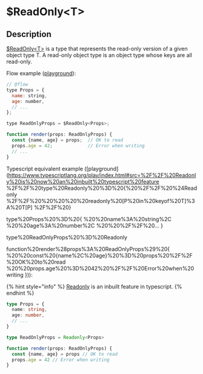 # $ReadOnly&lt;T&gt;

## Description

[$ReadOnly&lt;T&gt;](https://flow.org/en/docs/types/utilities/#toc-readonly) is a type that represents the read-only version of a given object type T. A read-only object type is an object type whose keys are all read-only.

Flow example \([playground](https://flow.org/try/#0PTAEAEDMBsHsHcBQAXAngBwKagAoCdZ0BnUAXlAG9FRQA7AQwFtMAuUI5PAS1oHMAaaqHq9WdAK6MARpjyCaIUADoViAL4BuRCgzYASpnoATAPK1oqfIRLkAJAeNmLAHivEAfFsSRxtAMbIXLC0oHiYtEayABToBMRsDqbmlnFEAJSUQn7BHJQMzPzCompkoLHWGgpgJgDSoMiwoYZGQuXESiLY5AAsAEyVNINDg4oAongEeKDwABbh09yBfEKKKkrqQA)\):

```javascript
// @flow
type Props = {
  name: string,
  age: number,
  // ...
};

type ReadOnlyProps = $ReadOnly<Props>;

function render(props: ReadOnlyProps) {
  const {name, age} = props;  // OK to read
  props.age = 42;             // Error when writing
  // ...
}
```

Typescript equivalent example \([playground](https://www.typescriptlang.org/play/index.html#src=%2F%2F%20Readonly%20is%20now%20an%20inbuilt%20typescript%20feature
%2F%2F%20type%20Readonly<T>%20%3D%20{%20%2F%2F%20%24Readonly<T>
%2F%2F%20%20%20%20%20readonly%20[P%20in%20keyof%20T]%3A%20T[P]
%2F%2F%20}

type%20Props%20%3D%20{
%20%20name%3A%20string%2C
%20%20age%3A%20number%2C
%20%20%2F%2F%20...
}

type%20ReadOnlyProps%20%3D%20Readonly<Props>

function%20render%28props%3A%20ReadOnlyProps%29%20{
%20%20const%20{name%2C%20age}%20%3D%20props%20%2F%2F%20OK%20to%20read
%20%20props.age%20%3D%2042%20%2F%2F%20Error%20when%20writing
})\):

{% hint style="info" %}
[Readonly](https://basarat.gitbooks.io/typescript/docs/types/readonly.html) is an inbuilt feature in typescript.
{% endhint %}

```typescript
type Props = {
  name: string,
  age: number,
  // ...
}

type ReadOnlyProps = Readonly<Props>

function render(props: ReadOnlyProps) {
  const {name, age} = props // OK to read
  props.age = 42 // Error when writing
}
```

